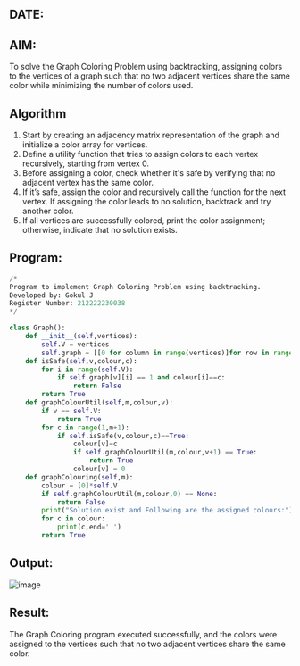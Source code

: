 ## DATE:
## AIM:
To solve the Graph Coloring Problem using backtracking, assigning colors to the vertices of a graph such that no two adjacent vertices share the same color while minimizing the number of colors used.



## Algorithm
1. Start by creating an adjacency matrix representation of the graph and initialize a color array for vertices.
2. Define a utility function that tries to assign colors to each vertex recursively, starting from vertex 0.
3. Before assigning a color, check whether it's safe by verifying that no adjacent vertex has the same color.
4. If it’s safe, assign the color and recursively call the function for the next vertex. If assigning the color leads to no solution, backtrack and try another 
   color. 
5. If all vertices are successfully colored, print the color assignment; otherwise, indicate that no solution exists.
  

## Program:
```python
/*
Program to implement Graph Coloring Problem using backtracking.
Developed by: Gokul J 
Register Number: 212222230038 
*/

class Graph():
    def __init__(self,vertices):
        self.V = vertices
        self.graph = [[0 for column in range(vertices)]for row in range(vertices)]
    def isSafe(self,v,colour,c):
        for i in range(self.V):
            if self.graph[v][i] == 1 and colour[i]==c:
                return False
        return True
    def graphColourUtil(self,m,colour,v):
        if v == self.V:
            return True
        for c in range(1,m+1):
            if self.isSafe(v,colour,c)==True:
                colour[v]=c
                if self.graphColourUtil(m,colour,v+1) == True:
                    return True
                colour[v] = 0
    def graphColouring(self,m):
        colour = [0]*self.V
        if self.graphColourUtil(m,colour,0) == None:
            return False
        print("Solution exist and Following are the assigned colours:")
        for c in colour:
            print(c,end=' ')
        return True    
```

## Output:

![image](https://github.com/user-attachments/assets/a2119942-d5e2-47a0-be60-9ed7aa328118)



## Result:
The Graph Coloring program executed successfully, and the colors were assigned to the vertices such that no two adjacent vertices share the same color.

